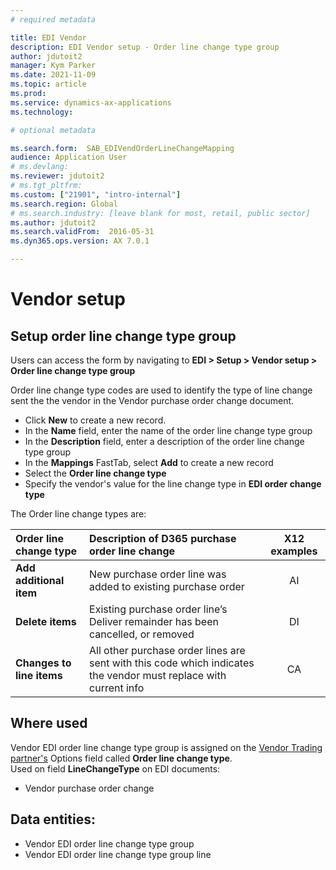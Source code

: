 ```yaml
---
# required metadata

title: EDI Vendor
description: EDI Vendor setup - Order line change type group
author: jdutoit2
manager: Kym Parker
ms.date: 2021-11-09
ms.topic: article
ms.prod: 
ms.service: dynamics-ax-applications
ms.technology: 

# optional metadata

ms.search.form:  SAB_EDIVendOrderLineChangeMapping
audience: Application User
# ms.devlang:
ms.reviewer: jdutoit2
# ms.tgt_pltfrm:
ms.custom: ["21901", "intro-internal"]
ms.search.region: Global
# ms.search.industry: [leave blank for most, retail, public sector]
ms.author: jdutoit2
ms.search.validFrom:  2016-05-31
ms.dyn365.ops.version: AX 7.0.1

---
```


# Vendor setup
## Setup order line change type group

Users can access the form by navigating to **EDI > Setup > Vendor setup > Order line change type group**

Order line change type codes are used to identify the type of line change sent the the vendor in the Vendor purchase order change document.

-	Click **New** to create a new record. 
-	In the **Name** field, enter the name of the order line change type group
-	In the **Description** field, enter a description of the order line change type group
-	In the **Mappings** FastTab, select **Add** to create a new record
-	Select the **Order line change type**
-	Specify the vendor's value for the line change type in **EDI order change type**

The Order line change types are:

**Order line change type** 	        | **Description of D365 purchase order line change**            | **X12 examples**
:-----------------------------------|:-------------------------------------                         |:----------------:
**Add additional item**             | New purchase order line was added to existing purchase order	| AI
**Delete items**                    | Existing purchase order line’s Deliver remainder has been cancelled, or removed | DI
**Changes to line items**           | All other purchase order lines are sent with this code which indicates the vendor must replace with current info | CA


## Where used
Vendor EDI order line change type group is assigned on the [Vendor Trading partner's](../Trading-partner.md) Options field called **Order line change type**. <br>
Used on field **LineChangeType** on EDI documents:
- Vendor purchase order change

## Data entities:
- Vendor EDI order line change type group
- Vendor EDI order line change type group line
